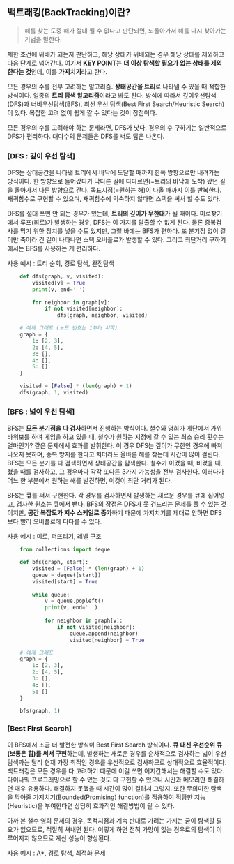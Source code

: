 ## 백트래킹(BackTracking)이란?
> 해를 찾는 도중 해가 절대 될 수 없다고 판단되면, 되돌아가서 해를 다시 찾아가는 기법을 말한다.

제한 조건에 위배가 되는지 판단하고, 해당 상태가 위배되는 경우 해당 상태를 제외하고 다음 단계로 넘어간다.
여기서 **KEY POINT**는 **더 이상 탐색할 필요가 없는 상태를 제외한다는 것**인데, 이를 **가지치기**라고 한다.

모든 경우의 수를 전부 고려하는 알고리즘. **상태공간을 트리**로 나타낼 수 있을 때 적합한 방식이다. 
일종의 **트리 탐색 알고리즘**이라고 봐도 된다. 방식에 따라서 깊이우선탐색(DFS)과 너비우선탐색(BFS), 최선 우선 탐색(Best First Search/Heuristic Search)이 있다. 복잡한 고려 없이 쉽게 짤 수 있다는 것이 장점이다.

모든 경우의 수를 고려해야 하는 문제라면, DFS가 낫다. 경우의 수 구하기는 일반적으로 DFS가 편리하다. 대다수의 문제들은 DFS를 써도 답은 나온다.

### [DFS : 깊이 우선 탐색]

DFS는 상태공간을 나타낸 트리에서 바닥에 도달할 때까지 한쪽 방향으로만 내려가는 방식이다. 
한 방향으로 들어갔다가 막다른 길에 다다르면(=트리의 바닥에 도착) 왔던 길을 돌아가서 다른 방향으로 간다. 목표지점(=원하는 해)이 나올 때까지 이를 반복한다.
재귀함수로 구현할 수 있으며, 재귀함수에 익숙하지 않다면 스택을 써서 할 수도 있다.

DFS를 절대 쓰면 안 되는 경우가 있는데, **트리의 깊이가 무한대**가 될 때이다. 
미로찾기에서 루프(회로)가 발생하는 경우, DFS는 이 가지를 탈출할 수 없게 된다. 물론 중복검사를 막기 위한 장치를 넣을 수도 있지만, 그럴 바에는 BFS가 편하다. 
또 분기점 없이 길이만 죽어라 긴 길이 나타나면 스택 오버플로가 발생할 수 있다. 그리고 최단거리 구하기에서는 BFS를 사용하는 게 편리하다.

사용 예시 : 트리 순회, 경로 탐색, 완전탐색
```python
    def dfs(graph, v, visited):
        visited[v] = True
        print(v, end=' ')
        
        for neighbor in graph[v]:
            if not visited[neighbor]:
                dfs(graph, neighbor, visited)

    # 예제 그래프 (노드 번호는 1부터 시작)
    graph = {
        1: [2, 3],
        2: [4, 5],
        3: [],
        4: [],
        5: []
    }

    visited = [False] * (len(graph) + 1)
    dfs(graph, 1, visited)
```

### [BFS : 넓이 우선 탐색]

BFS는 **모든 분기점을 다 검사**하면서 진행하는 방식이다. 
철수와 영희가 계단에서 가위바위보를 하며 게임을 하고 있을 때, 철수가 원하는 지점에 갈 수 있는 최소 승리 횟수는 얼마인가? 같은 문제에서 효과를 발휘한다.
이 경우 DFS는 깊이가 무한인 경우에 빠져나오지 못하며, 중복 방지를 한다고 치더라도 올바른 해를 찾는데 시간이 많이 걸린다. 
BFS는 모든 분기를 다 검색하면서 상태공간을 탐색한다. 철수가 이겼을 때, 비겼을 때, 졌을 때를 검사하고, 그 경우마다 각각 또다른 3가지 가능성을 전부 검사한다. 
이러다가 어느 한 부분에서 원하는 해를 발견하면, 이것이 최단 거리가 된다.

BFS는 **큐**를 써서 구현한다. 각 경우를 검사하면서 발생하는 새로운 경우를 큐에 집어넣고, 검사한 원소는 큐에서 뺀다.
BFS의 장점은 DFS가 못 건드리는 문제를 풀 수 있는 것이지만, **공간 복잡도가 지수 스케일로 증가**하기 때문에 가지치기를 제대로 안하면 DFS보다 빨리 오버플로에 다다를 수 있다.

사용 예시 : 미로, 퍼뜨리기, 레벨 구조
```python
    from collections import deque

    def bfs(graph, start):
        visited = [False] * (len(graph) + 1)
        queue = deque([start])
        visited[start] = True
        
        while queue:
            v = queue.popleft()
            print(v, end=' ')
            
            for neighbor in graph[v]:
                if not visited[neighbor]:
                    queue.append(neighbor)
                    visited[neighbor] = True

    # 예제 그래프
    graph = {
        1: [2, 3],
        2: [4, 5],
        3: [],
        4: [],
        5: []
    }

    bfs(graph, 1)
```

### [Best First Search]

이 BFS에서 조금 더 발전한 방식이 Best First Search 방식이다. **큐 대신 우선순위 큐(보통은 힙)를 써서 구현**하는데, 
발생하는 새로운 경우를 순차적으로 검사하는 넓이 우선 탐색과는 달리 현재 가장 최적인 경우를 우선적으로 검사하므로 상대적으로 효율적이다.
백트래킹은 모든 경우를 다 고려하기 때문에 이걸 쓰면 어지간해서는 해결할 수도 있다. 다이나믹 프로그래밍으로 할 수 있는 것도 다 구현할 수 있으니 시간과 메모리만 해결하면 매우 유용하다. 
해결하지 못했을 때 시간이 많이 걸려서 그렇지. 또한 무의미한 탐색을 막아줄 가지치기(Bounded(Promising) function)를 적용하여 적당한 지능(Heuristic)을 부여한다면 상당히 효과적인 해결방법이 될 수 있다. 

아까 본 철수 영희 문제의 경우, 목적지점과 계속 반대로 가려는 가지는 굳이 탐색할 필요가 없으므로, 적절히 쳐내면 된다. 
이렇게 하면 전혀 가망이 없는 경우로의 탐색이 이루어지지 않으므로 계산 성능이 향상된다.

사용 예시 : A*, 경로 탐색, 최적화 문제